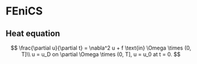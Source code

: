 # FEniCS

## Heat equation

$$
\frac{\partial u}{\partial t} = \nabla^2 u + f \text{in} \Omega \times (0, T]\\
u = u_D on \partial \Omega \times (0, T],
u = u_0 at t = 0.
$$
